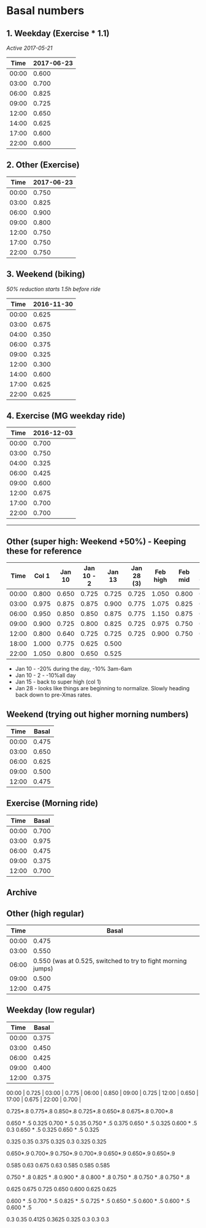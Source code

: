 # Basal numbers

## 1. Weekday (Exercise * 1.1)

*Active 2017-05-21*

Time  | 2017-06-23 |
----- | ---------- |
00:00 |      0.600 | 0.300
03:00 |      0.700 | 0.350
06:00 |      0.825 | 0.425
09:00 |      0.725 | 0.375
12:00 |      0.650 | 0.325
14:00 |      0.625 | 0.3
17:00 |      0.600 | 0.3
22:00 |      0.600 | 0.3

## 2. Other (Exercise)

Time  | 2017-06-23 |
----- | ---------- |
00:00 |      0.750 | 0.625
03:00 |      0.825 | 0.675
06:00 |      0.900 | 0.725
09:00 |      0.800 | 0.650
12:00 |      0.750 | 0.600
17:00 |      0.750 | 0.625
22:00 |      0.750 | 0.625

## 3. Weekend (biking)

*50% reduction starts 1.5h before ride*

Time  | 2016-11-30 |
----- | ---------- |
00:00 |      0.625 |
03:00 |      0.675 |
04:00 |      0.350 |
06:00 |      0.375 |
09:00 |      0.325 |
12:00 |      0.300 |
14:00 |      0.600 |
17:00 |      0.625 |
22:00 |      0.625 |

## 4. Exercise (MG weekday ride)

Time  | 2016-12-03 |
----- | ---------- |
00:00 |      0.700 |
03:00 |      0.750 |
04:00 |      0.325 |
06:00 |      0.425 |
09:00 |      0.600 |
12:00 |      0.675 |
17:00 |      0.700 |
22:00 |      0.700 |

---

## Other (super high: Weekend +50%) - Keeping these for reference

Time  | Col 1  | Jan 10 | Jan 10 - 2 | Jan 13 | Jan 28 (3) | Feb high   | Feb mid    | Feb 23 (-30%) | Mar 10 (-20%) |
----- | ------ | ------ | ---------- | ------ | ---------- | ---------- | ---------- | ------------- | ------------- |
00:00 | 0.800  | 0.650  | 0.725      | 0.725  | 0.725      | 1.050      | 0.800      | 0.650         | 0.525         |
03:00 | 0.975  | 0.875  | 0.875      | 0.900  | 0.775      | 1.075      | 0.825      | 0.675         | 0.550         |
06:00 | 0.950  | 0.850  | 0.850      | 0.875  | 0.775      | 1.150      | 0.875      | 0.700         | 0.575         |
09:00 | 0.900  | 0.725  | 0.800      | 0.825  | 0.725      | 0.975      | 0.750      | 0.600         | 0.500         |
12:00 | 0.800  | 0.640  | 0.725      | 0.725  | 0.725      | 0.900      | 0.750      | 0.600         | 0.500         |
18:00													   | 1.000      | 0.775      | 0.625         | 0.500         |
22:00													   | 1.050      | 0.800      | 0.650         | 0.525         |

- Jan 10 - -20% during the day, -10% 3am-6am
- Jan 10 - 2 - -10%all day
- Jan 15 - back to super high (col 1)
- Jan 28 - looks like things are beginning to normalize. Slowly heading back down to pre-Xmas rates.

## Weekend (trying out higher morning numbers)

Time | Basal
---- | -----
00:00 | 0.475
03:00 | 0.650
06:00 | 0.625
09:00 | 0.500
12:00 | 0.475

## Exercise (Morning ride)

Time | Basal
---- | -----
00:00 | 0.700
03:00 | 0.975
06:00 | 0.475
09:00 | 0.375
12:00 | 0.700

## Archive

## Other (high regular)

Time | Basal
---- | -----
00:00 | 0.475
03:00 | 0.550
06:00 | 0.550 (was at 0.525, switched to try to fight morning jumps)
09:00 | 0.500
12:00 | 0.475

## Weekday (low regular)

Time | Basal
---- | -----
00:00 | 0.375
03:00 | 0.450
06:00 | 0.425
09:00 | 0.400
12:00 | 0.375



00:00 |      0.725 |
03:00 |      0.775 |
06:00 |      0.850 |
09:00 |      0.725 |
12:00 |      0.650 |
17:00 |      0.675 |
22:00 |      0.700 |


0.725*.8
0.775*.8
0.850*.8
0.725*.8
0.650*.8
0.675*.8
0.700*.8


0.650 * .5 0.325
0.700 * .5 0.35
0.750 * .5 0.375
0.650 * .5 0.325
0.600 * .5 0.3
0.650 * .5 0.325
0.650 * .5 0.325


0.325
0.35
0.375
0.325
0.3
0.325
0.325


0.650*.9
0.700*.9
0.750*.9
0.700*.9
0.650*.9
0.650*.9
0.650*.9

0.585
0.63
0.675
0.63
0.585
0.585
0.585


0.750 * .8
0.825 * .8
0.900 * .8
0.800 * .8
0.750 * .8
0.750 * .8
0.750 * .8

0.625
0.675
0.725
0.650
0.600
0.625
0.625

0.600 * .5
0.700 * .5
0.825 * .5
0.725 * .5
0.650 * .5
0.600 * .5
0.600 * .5
0.600 * .5

0.3
0.35
0.4125
0.3625
0.325
0.3
0.3
0.3